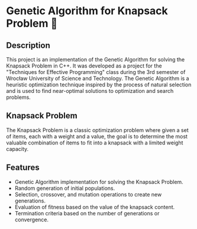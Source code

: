 # Genetic Algorithm for Knapsack Problem 🎒

## Description

This project is an implementation of the Genetic Algorithm for solving the Knapsack Problem in C++. It was developed as a project for the "Techniques for Effective Programming" class during the 3rd semester of Wrocław University of Science and Technology. The Genetic Algorithm is a heuristic optimization technique inspired by the process of natural selection and is used to find near-optimal solutions to optimization and search problems.

## Knapsack Problem

The Knapsack Problem is a classic optimization problem where given a set of items, each with a weight and a value, the goal is to determine the most valuable combination of items to fit into a knapsack with a limited weight capacity.

## Features

- Genetic Algorithm implementation for solving the Knapsack Problem.
- Random generation of initial populations.
- Selection, crossover, and mutation operations to create new generations.
- Evaluation of fitness based on the value of the knapsack content.
- Termination criteria based on the number of generations or convergence.
